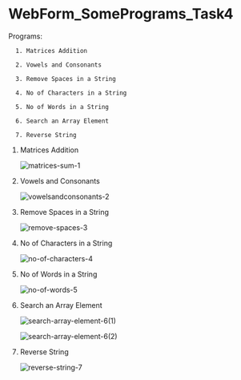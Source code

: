# WebForm_SomePrograms_Task4

Programs:

      1. Matrices Addition
      
      2. Vowels and Consonants
         
      3. Remove Spaces in a String
      
      4. No of Characters in a String
      
      5. No of Words in a String
       
      6. Search an Array Element
       
      7. Reverse String





1. Matrices Addition

   ![matrices-sum-1](https://github.com/thedevsafaf/some-programs-webforms-asp-dot-net-futura-t4/assets/85129653/7e725364-bd67-4174-a3e3-56845db38d1e)

2. Vowels and Consonants

   ![vowelsandconsonants-2](https://github.com/thedevsafaf/some-programs-webforms-asp-dot-net-futura-t4/assets/85129653/9e221985-6474-4285-8d2b-7334a776af57)

3. Remove Spaces in a String

   ![remove-spaces-3](https://github.com/thedevsafaf/some-programs-webforms-asp-dot-net-futura-t4/assets/85129653/10a1ff9e-1457-4f5d-9316-56c535f7f40d)

4. No of Characters in a String

   ![no-of-characters-4](https://github.com/thedevsafaf/some-programs-webforms-asp-dot-net-futura-t4/assets/85129653/2e4673f9-1618-4033-94ad-72ed4d40ebdc)

5. No of Words in a String

   ![no-of-words-5](https://github.com/thedevsafaf/some-programs-webforms-asp-dot-net-futura-t4/assets/85129653/75e0ca26-c377-4178-933d-1444bc158568)

6. Search an Array Element

   ![search-array-element-6(1)](https://github.com/thedevsafaf/some-programs-webforms-asp-dot-net-futura-t4/assets/85129653/33aff13d-dbe4-4dd6-bee8-2e2d4f340bbf)
   
   ![search-array-element-6(2)](https://github.com/thedevsafaf/some-programs-webforms-asp-dot-net-futura-t4/assets/85129653/14213066-72e8-48e1-aace-82f5faddc49d)

7. Reverse String

   ![reverse-string-7](https://github.com/thedevsafaf/some-programs-webforms-asp-dot-net-futura-t4/assets/85129653/d7f2f527-e246-4c17-b465-4a3d94146e31)


 
